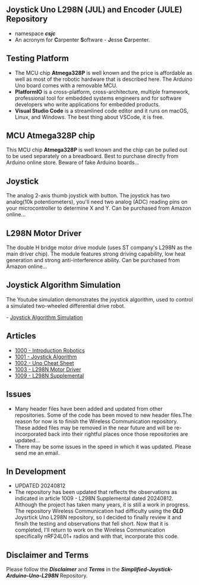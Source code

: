 ## Joystick Uno L298N (JUL) and Encoder (JULE) Repository
- namespace ***csjc***
- An acronym for **C**arpenter **S**oftware - **J**esse **C**arpenter.
## Testing Platform
- The MCU chip **Atmega328P** is well known and the price is affordable as well as most of the robotic hardware that is described here. The Arduino Uno board comes with a removable MCU.
- **PlatformIO** is a cross-platform, cross-architecture, multiple framework, professional tool for embedded systems engineers and for software developers who write applications for embedded products. 
- **Visual Studio Code** is a streamlined code editor and it runs on macOS, Linux, and Windows. The best thing about VSCode, it is free.

## MCU Atmega328P chip 
This MCU chip **Atmega328P** is well known and the chip can be pulled out to be used separately on a breadboard. Best to purchase directly from Arduino online store. Beware of fake Arduino boards...

## Joystick 
The analog 2-axis thumb joystick with button. The joystick has two analog(10k potentiometers), you'll need two analog (ADC) reading pins on your microcontroller to determine X and Y. Can be purchased from Amazon online...

## L298N Motor Driver
The double H bridge motor drive module (uses ST company's L298N as the main driver chip). The module features strong driving capability, low heat generation and strong anti-interference ability. Can be purchased from Amazon online...

## Joystick Algorithm Simulation
The Youtube simulation demonstrates the joystick algorithm, used to control a simulated two-wheeled differential drive robot. 

<p align="left";>
- <a href="https://www.youtube.com/watch?v=maIHbdbDBwo&t=2s" target="_blank">Joystick Algorithm Simulation</a>
</p>

## Articles
- [1000 - Introduction Robotics](https://drive.google.com/file/d/1Dmt-Lnc2KMzl4EjL4ihP7fVtk7ZHAiGV)
- [1001 - Joystick Algorithm](https://drive.google.com/file/d/1NWyJNbflDFk-_vE7-pGfnt6WhvIDyZ1B)
- [1002 - Uno Cheat Sheet](https://drive.google.com/file/d/1r-AutvVJScXfUDVOH7RLNjrZWK_W046T)
- [1003 - L298N Motor Driver](https://drive.google.com/file/d/1zkDbkL4lXTcrqmDfqsa8_27vTxWxcHJO)
- [1009 - L298N Supplemental](https://drive.google.com/file/d/1BLaEa2aE_fHdQdZ3tL5Dk2k7qVKnIReg)

## Issues
- Many header files have been added and updated from other repositories. Some of the code has been moved to new header files.The reason for now is to finish the Wireless Communication repository. These added files may be removed in the near future and will be re-incorporated back into their rightful places once those repositories are updated...
- There may be some issues in the speed in which it was updated. Please send me an email.

## In Development
- UPDATED 20240812
- The repository has been updated that reflects the observations as indicated in article 1009 - L298N Supplemental dated 20240812. Although the project has taken many years, it is still a work in progress. The repository Wireless Communication had difficulty using the ***OLD*** Joysrtick Uno L298N repository, so I decided to finally review it and finsih the testing and observations that fell short. Now that it is completed, I'll return to work on the Wireless Communication specifically nRF24L01+ radios and with that, incorporate this code.

## Disclaimer and Terms
Please follow the ***Disclaimer*** and ***Terms*** in the ***Simplified-Joystick-Arduino-Uno-L298N*** Repository.
   
